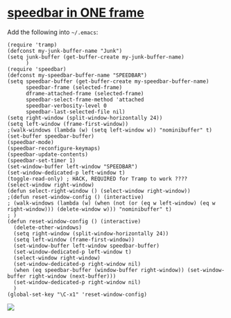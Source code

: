 # [speedbar in ONE frame](http://blog.chinaunix.net/u/7270/showart_328448.html)

Add the following into `~/.emacs`:

```
(require 'tramp)
(defconst my-junk-buffer-name "Junk")
(setq junk-buffer (get-buffer-create my-junk-buffer-name)
      )
(require 'speedbar)
(defconst my-speedbar-buffer-name "SPEEDBAR")
(setq speedbar-buffer (get-buffer-create my-speedbar-buffer-name)
      speedbar-frame (selected-frame)
      dframe-attached-frame (selected-frame)
      speedbar-select-frame-method 'attached
      speedbar-verbosity-level 0
      speedbar-last-selected-file nil)
(setq right-window (split-window-horizontally 24))
(setq left-window (frame-first-window))
;(walk-windows (lambda (w) (setq left-window w)) "nominibuffer" t)
(set-buffer speedbar-buffer)
(speedbar-mode)
(speedbar-reconfigure-keymaps)
(speedbar-update-contents)
(speedbar-set-timer 1)
(set-window-buffer left-window "SPEEDBAR")
(set-window-dedicated-p left-window t)
(toggle-read-only) ; HACK, REQUIRED for Tramp to work ????
(select-window right-window)
(defun select-right-window () (select-window right-window))
;(defun reset-window-config () (interactive)
; (walk-windows (lambda (w) (when (not (or (eq w left-window) (eq w right-window))) (delete-window w))) "nominibuffer" t)
; )
(defun reset-window-config () (interactive)
  (delete-other-windows)
  (setq right-window (split-window-horizontally 24))
  (setq left-window (frame-first-window))
  (set-window-buffer left-window speedbar-buffer)
  (set-window-dedicated-p left-window t)
  (select-window right-window)
  (set-window-dedicated-p right-window nil)
  (when (eq speedbar-buffer (window-buffer right-window)) (set-window-buffer right-window (next-buffer)))
  (set-window-dedicated-p right-window nil)
  )
(global-set-key "\C-x1" 'reset-window-config)
```

[![](https://sites.google.com/site/xiangyangsite/_/rsrc/1373056948105/home/technical-tips/linux-unix/emacs/speedbar-in-one-frame/speedbar.png)](https://sites.google.com/site/xiangyangsite/home/technical-tips/linux-unix/emacs/speedbar-in-one-frame/speedbar.png?attredirects=0)
